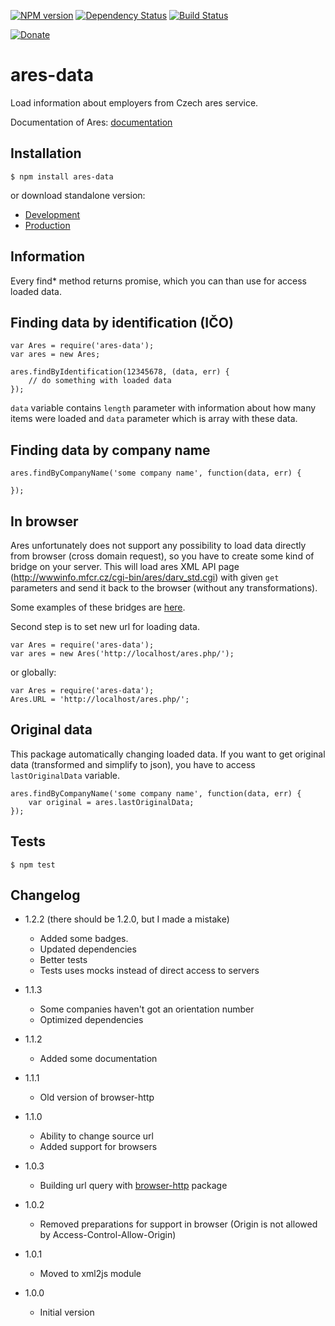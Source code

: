 [![NPM version](https://img.shields.io/npm/v/ares-data.svg?style=flat-square)](https://www.npmjs.com/package/ares-data)
[![Dependency Status](https://img.shields.io/gemnasium/sakren/node-ares-data.svg?style=flat-square)](https://gemnasium.com/sakren/node-ares-data)
[![Build Status](https://img.shields.io/travis/sakren/node-ares-data.svg?style=flat-square)](https://travis-ci.org/sakren/node-ares-data)

[![Donate](https://img.shields.io/badge/donate-PayPal-brightgreen.svg?style=flat-square)](https://www.paypal.com/cgi-bin/webscr?cmd=_s-xclick&hosted_button_id=C5ENYV68AAT4L)

# ares-data

Load information about employers from Czech ares service.

Documentation of Ares: [documentation](http://wwwinfo.mfcr.cz/ares/ares.html.cz)

## Installation

```
$ npm install ares-data
```

or download standalone version:

* [Development](https://raw.githubusercontent.com/Carrooi/Node-AresData/master/dist/ares.js)
* [Production](https://raw.githubusercontent.com/Carrooi/Node-AresData/master/dist/ares.min.js)

## Information

Every find* method returns promise, which you can than use for access loaded data.

## Finding data by identification (IČO)

```
var Ares = require('ares-data');
var ares = new Ares;

ares.findByIdentification(12345678, (data, err) {
	// do something with loaded data
});
```

`data` variable contains `length` parameter with information about how many items were loaded and `data` parameter which is
array with these data.

## Finding data by company name

```
ares.findByCompanyName('some company name', function(data, err) {

});
```

## In browser

Ares unfortunately does not support any possibility to load data directly from browser (cross domain request), so you have
to create some kind of bridge on your server. This will load ares XML API page (http://wwwinfo.mfcr.cz/cgi-bin/ares/darv_std.cgi)
with given `get` parameters and send it back to the browser (without any transformations).

Some examples of these bridges are [here](https://gist.github.com/sakren/6668126).

Second step is to set new url for loading data.

```
var Ares = require('ares-data');
var ares = new Ares('http://localhost/ares.php/');
```

or globally:

```
var Ares = require('ares-data');
Ares.URL = 'http://localhost/ares.php/';
```

## Original data

This package automatically changing loaded data. If you want to get original data (transformed and simplify to json), you
have to access `lastOriginalData` variable.

```
ares.findByCompanyName('some company name', function(data, err) {
	var original = ares.lastOriginalData;
});
```

## Tests

```
$ npm test
```

## Changelog

* 1.2.2 (there should be 1.2.0, but I made a mistake)
	+ Added some badges.
	+ Updated dependencies
	+ Better tests
	+ Tests uses mocks instead of direct access to servers

* 1.1.3
	+ Some companies haven't got an orientation number
	+ Optimized dependencies

* 1.1.2
	+ Added some documentation

* 1.1.1
	+ Old version of browser-http

* 1.1.0
	+ Ability to change source url
	+ Added support for browsers

* 1.0.3
	+ Building url query with [browser-http](https://npmjs.org/package/browser-http) package

* 1.0.2
	+ Removed preparations for support in browser (Origin is not allowed by Access-Control-Allow-Origin)

* 1.0.1
	+ Moved to xml2js module

* 1.0.0
	+ Initial version
